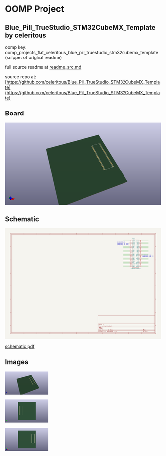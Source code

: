 # OOMP Project  
## Blue_Pill_TrueStudio_STM32CubeMX_Template  by celeritous  
  
oomp key: oomp_projects_flat_celeritous_blue_pill_truestudio_stm32cubemx_template  
(snippet of original readme)  
  
  
  full source readme at [readme_src.md](readme_src.md)  
  
source repo at: [https://github.com/celeritous/Blue_Pill_TrueStudio_STM32CubeMX_Template](https://github.com/celeritous/Blue_Pill_TrueStudio_STM32CubeMX_Template)  
## Board  
  
[![working_3d.png](working_3d_600.png)](working_3d.png)  
## Schematic  
  
[![working_schematic.png](working_schematic_600.png)](working_schematic.png)  
  
[schematic pdf](working_schematic.pdf)  
## Images  
  
[![working_3d.png](working_3d_140.png)](working_3d.png)  
  
[![working_3d_back.png](working_3d_back_140.png)](working_3d_back.png)  
  
[![working_3d_front.png](working_3d_front_140.png)](working_3d_front.png)  
